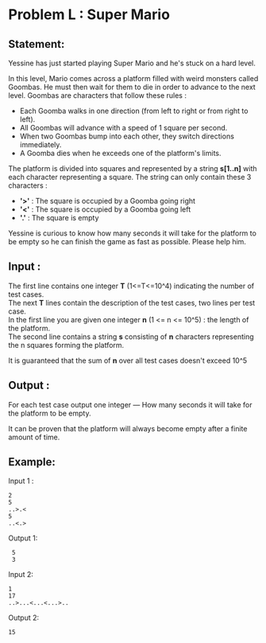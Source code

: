 # Problem L : Super Mario

## Statement:

Yessine has just started playing Super Mario and he's stuck on a hard level.

In this level, Mario comes across a platform filled with weird monsters called Goombas. He must then wait for them to die in order to advance to the next level. Goombas are characters that follow these rules : 

* Each Goomba walks in one direction (from left to right or from right to left).
* All Goombas will advance with a speed of 1 square per second.
* When two Goombas bump into each other, they switch directions immediately.
* A Goomba dies when he exceeds one of the platform's limits.

The platform is divided into squares and represented by a string **s[1..n]** with each character representing a square. The string can only contain these 3 characters : 

* **'>'** : The square is occupied by a Goomba going right 
* **'<'**  : The square is occupied by a Goomba going left 
* **'.'**   : The square is empty  

Yessine is curious to know how many seconds it will take for the platform to be empty so he can finish the game as fast as possible. Please help him.

## Input :

The first line contains one integer **T** (1<=T<=10^4) indicating the number of test cases. \
The next **T** lines contain the description of the test cases, two lines per test case. \
In the first line you are given one integer **n**  (1 <= n <= 10^5) : the length of the platform. \
The second line contains a string **s** consisting of **n** characters representing the n squares forming the platform.

It is guaranteed that the sum of **n** over all test cases doesn't exceed 10^5

## Output :

For each test case output one integer — How many seconds it will take for the platform to be empty.

It can be proven that the platform will always become empty after a finite amount of time.

## Example:

Input 1 :  

```
2
5
..>.<
5
..<.>
```

Output 1:  

```
 5
 3
```

Input 2:  

```
1
17
..>...<...<...>.. 
```

Output 2:  

```
15
```
